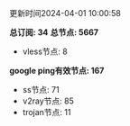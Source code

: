 更新时间2024-04-01 10:00:58

**总订阅: 34**
**总节点: 5667**
- vless节点: 8

**google ping有效节点: 167**
- ss节点: 71
- v2ray节点: 85
- trojan节点: 11
